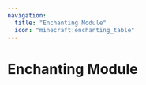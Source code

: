 ```yaml
---
navigation:
  title: "Enchanting Module"
  icon: "minecraft:enchanting_table"
---
```


# Enchanting Module

<SubPages />